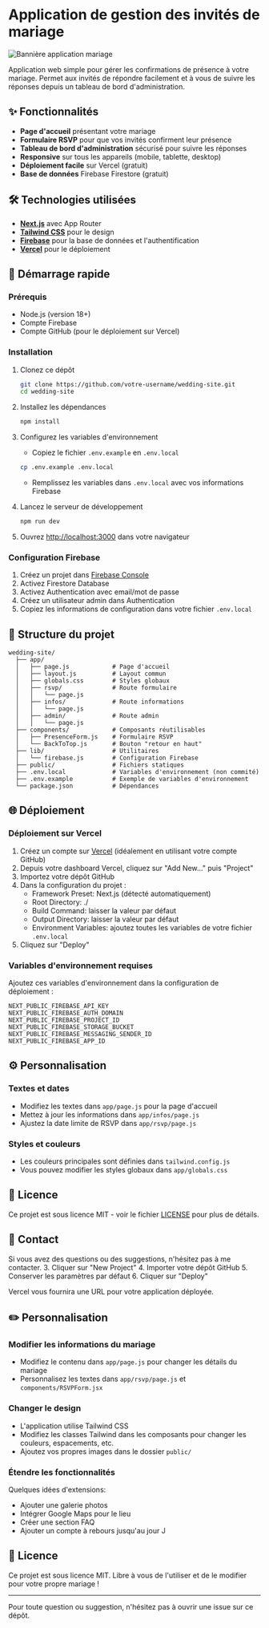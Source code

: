 # Application de gestion des invités de mariage

![Bannière application mariage](https://images.unsplash.com/photo-1511795409834-ef04bbd61622?ixlib=rb-4.0.3&auto=format&fit=crop&w=1200&h=300&q=80)

Application web simple pour gérer les confirmations de présence à votre mariage. Permet aux invités de répondre facilement et à vous de suivre les réponses depuis un tableau de bord d'administration.

## ✨ Fonctionnalités

- **Page d'accueil** présentant votre mariage
- **Formulaire RSVP** pour que vos invités confirment leur présence
- **Tableau de bord d'administration** sécurisé pour suivre les réponses
- **Responsive** sur tous les appareils (mobile, tablette, desktop)
- **Déploiement facile** sur Vercel (gratuit)
- **Base de données** Firebase Firestore (gratuit)

## 🛠️ Technologies utilisées

- **[Next.js](https://nextjs.org/)** avec App Router
- **[Tailwind CSS](https://tailwindcss.com/)** pour le design
- **[Firebase](https://firebase.google.com/)** pour la base de données et l'authentification
- **[Vercel](https://vercel.com/)** pour le déploiement

## 🚀 Démarrage rapide

### Prérequis

- Node.js (version 18+)
- Compte Firebase
- Compte GitHub (pour le déploiement sur Vercel)

### Installation

1. Clonez ce dépôt
   ```bash
   git clone https://github.com/votre-username/wedding-site.git
   cd wedding-site
   ```

2. Installez les dépendances
   ```bash
   npm install
   ```

3. Configurez les variables d'environnement
   - Copiez le fichier `.env.example` en `.env.local`
   ```bash
   cp .env.example .env.local
   ```
   - Remplissez les variables dans `.env.local` avec vos informations Firebase

4. Lancez le serveur de développement
   ```bash
   npm run dev
   ```

5. Ouvrez [http://localhost:3000](http://localhost:3000) dans votre navigateur

### Configuration Firebase

1. Créez un projet dans [Firebase Console](https://console.firebase.google.com/)
2. Activez Firestore Database
3. Activez Authentication avec email/mot de passe
4. Créez un utilisateur admin dans Authentication
5. Copiez les informations de configuration dans votre fichier `.env.local`

## 📁 Structure du projet

```
wedding-site/
  ├── app/                   
  │   ├── page.js            # Page d'accueil
  │   ├── layout.js          # Layout commun
  │   ├── globals.css        # Styles globaux
  │   ├── rsvp/              # Route formulaire
  │   │   └── page.js        
  │   ├── infos/             # Route informations
  │   │   └── page.js
  │   ├── admin/             # Route admin
  │   │   └── page.js        
  ├── components/            # Composants réutilisables
  │   ├── PresenceForm.js    # Formulaire RSVP
  │   └── BackToTop.js       # Bouton "retour en haut"
  ├── lib/                   # Utilitaires
  │   └── firebase.js        # Configuration Firebase
  ├── public/                # Fichiers statiques
  ├── .env.local             # Variables d'environnement (non commité)
  ├── .env.example           # Exemple de variables d'environnement
  └── package.json           # Dépendances
```

## 🌐 Déploiement

### Déploiement sur Vercel

1. Créez un compte sur [Vercel](https://vercel.com) (idéalement en utilisant votre compte GitHub)
2. Depuis votre dashboard Vercel, cliquez sur "Add New..." puis "Project"
3. Importez votre dépôt GitHub
4. Dans la configuration du projet :
   - Framework Preset: Next.js (détecté automatiquement)
   - Root Directory: ./
   - Build Command: laisser la valeur par défaut
   - Output Directory: laisser la valeur par défaut
   - Environment Variables: ajoutez toutes les variables de votre fichier `.env.local`
5. Cliquez sur "Deploy"

### Variables d'environnement requises

Ajoutez ces variables d'environnement dans la configuration de déploiement :

```
NEXT_PUBLIC_FIREBASE_API_KEY
NEXT_PUBLIC_FIREBASE_AUTH_DOMAIN
NEXT_PUBLIC_FIREBASE_PROJECT_ID
NEXT_PUBLIC_FIREBASE_STORAGE_BUCKET
NEXT_PUBLIC_FIREBASE_MESSAGING_SENDER_ID
NEXT_PUBLIC_FIREBASE_APP_ID
```

## ⚙️ Personnalisation

### Textes et dates

- Modifiez les textes dans `app/page.js` pour la page d'accueil
- Mettez à jour les informations dans `app/infos/page.js` 
- Ajustez la date limite de RSVP dans `app/rsvp/page.js`

### Styles et couleurs

- Les couleurs principales sont définies dans `tailwind.config.js` 
- Vous pouvez modifier les styles globaux dans `app/globals.css`

## 📝 Licence

Ce projet est sous licence MIT - voir le fichier [LICENSE](LICENSE) pour plus de détails.

## 📧 Contact

Si vous avez des questions ou des suggestions, n'hésitez pas à me contacter.
3. Cliquer sur "New Project"
4. Importer votre dépôt GitHub
5. Conserver les paramètres par défaut
6. Cliquer sur "Deploy"

Vercel vous fournira une URL pour votre application déployée.

## ✏️ Personnalisation

### Modifier les informations du mariage

- Modifiez le contenu dans `app/page.js` pour changer les détails du mariage
- Personnalisez les textes dans `app/rsvp/page.js` et `components/RSVPForm.jsx`

### Changer le design

- L'application utilise Tailwind CSS
- Modifiez les classes Tailwind dans les composants pour changer les couleurs, espacements, etc.
- Ajoutez vos propres images dans le dossier `public/`

### Étendre les fonctionnalités

Quelques idées d'extensions:
- Ajouter une galerie photos
- Intégrer Google Maps pour le lieu
- Créer une section FAQ
- Ajouter un compte à rebours jusqu'au jour J

## 📝 Licence

Ce projet est sous licence MIT. Libre à vous de l'utiliser et de le modifier pour votre propre mariage !

---

Pour toute question ou suggestion, n'hésitez pas à ouvrir une issue sur ce dépôt.